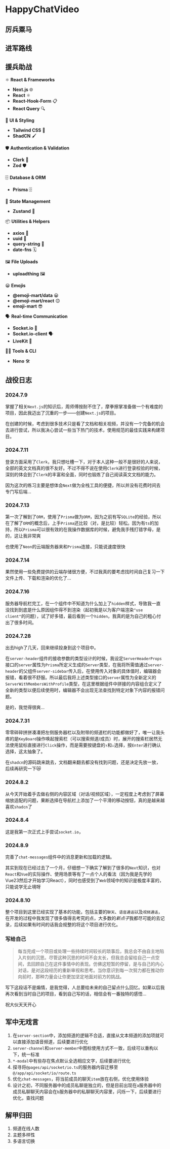 # HappyChatVideo

## 厉兵粟马

## 进军路线

## 援兵助战

⚛️ **React & Frameworks**

- **Next.js** 🌐
- **React** ⚛️
- **React-Hook-Form** 📋
- **React Query** 🔍

🎨 **UI & Styling**

- **Tailwind CSS** 🎨
- **ShadCN** 🖌️

🛡️ **Authentication & Validation**

- **Clerk** 🔐
- **Zod** 🛡️

🗄️ **Database & ORM**

- **Prisma** 🗄️

🔄 **State Management**

- **Zustand** 🐻

📦 **Utilities & Helpers**

- **axios** 📡
- **uuid** 🔑
- **query-string** 🔗
- **date-fns** 🗓️

🖼️ **File Uploads**

- **uploadthing** 🖼️

😀 **Emojis**

- **@emoji-mart/data** 😀
- **@emoji-mart/react** 😊
- **emoji-mart** 😎

🗣️ **Real-time Communication**

- **Socket.io** 💬
- **Socket.io-client** 🗣️
- **LiveKit** 🎥

🧑‍💻 **Tools & CLI**

- **Neno** 🛠️


## 战役日志

### 2024.7.9

掌握了相关`Next.js`的知识后，周师傅按耐不住了，摩拳擦掌准备做一个有难度的项目，因此我迈出了沉重的一步——创建`Next.js`的项目。

在创建的时候，考虑到很多技术只是看了文档和相关视频，并没有一个完备的机会去进行尝试，所以我决心尝试一些当下热门的技术，使用规范的最佳实践来构建项目。

### 2024.7.11

登录方面采用了`Clerk`，我只想吐槽一下，对于本人这种一般不是很好的人来说，全部的英文文档真的很不友好。不过不得不说在使用`Clerk`进行登录校验的时候，深刻的体会到了`Clerk`的丰富和全面，同时也锻炼了自己阅读英文文档的能力。

因为这次的练习主要是想体会`Next`做为全栈工具的便捷，所以并没有花费时间去专门写后端...

### 2024.7.13

第一次了解到了`ORM`，使用了`Prisma`做为`ORM`，因为之前有写`SQLite`的经验，所以在了解了`ORM`的概念后，上手`Prisma`还比较（对，是比较）轻松。因为有`ts`的加持，所以`Prisma`可以很有效的在我操作数据库的时候，避免我手残打错字母，是的，这让我非常爽

也使用了`Neon`的云端服务器来和`Prisma`连接，只能说速度很快

### 2024.7.14

果然使用一些免费提供的云端存储很方便，不过我真的要考虑找时间自己复习一下文件上传、下载和渲染的优化了...

### 2024.7.16

服务器导航栏完工，在一个组件中不知道为什么加上了`hidden`样式，导致我一直没找到到底是什么原因组件得不到渲染（起初我是以为客户端渲染`"use client"`的问题），试了好多错，最后看到一个`hidden`，我真的是为自己的粗心付出了很多时间。

### 2024.7.28

出去high了几天，回来继续投身到这个项目中。

在`server-header`组件的接收参数的类型设计的时候，我设定`ServerHeaderProps`接口的`server`属性为`Prisma`所定义生成的`Server`类型，在我将所需值通过`server-header`的父组件`server-sidebar`传入后，在使用传入对象的具体值时，编辑器会报错，看着很不舒服。所以最后我将上述类型接口的`server`属性为全新定义的`ServerWithMembersWithProfile`类型，在这里根据组件中拼接的内容组合定义了全新的类型以便后续使用时，编辑器不会出现无法查找到特定对象下内容的报错问题。

是的，我觉得很爽...

### 2024.7.31

零零碎碎拼拼凑凑把左侧服务器栏以及附带的频道栏的功能都做好了，唯一让我头疼的是`KeyBoard`操作唤起搜索栏（可以搜索频道/成员）时，展开的搜索栏居然无法使用鼠标直接进行`Click`操作，而是需要按键盘的`↑`和`↓`选择，按`Enter`进行确认选择，这太抽象了。

在`shadcn`的源码跳来跳去，文档翻来翻去都没有找到问题，还是决定先放一放，后续再研究一下😿

### 2024.8.2

从今天开始着手去做右侧的内容区域（对话/视频区域），一定程度上考虑到了屏幕缩放适配的问题，果断选择在导航栏上添加了一个平滑的移动按钮，真的是越来越喜欢`shadcn`了

### 2024.8.4

这是我第一次正式上手尝试`socket.io`，

### 2024.8.9

完善了`chat-messages`组件中的消息更新和加载的逻辑。

其实到现在已经过去了一个月，仔细想一下确实了解到了很多的`Next`知识，也对`React`和`Vue`的实际操作、使用场景等有了一点个人的看法（因为我是先学的Vue23然后才开始学习React），同时也感受到了`Web`领域中的知识是极度丰富的，只能说学无止境呀

### 2024.8.10

整个项目到这里已经实现了基本的功能，包括主要的`聊天`、`语音通话`以及`视频通话`，在开发的过程中我发现了很多值得去考究的点，大多数的*新点子*我都尽可能的去记录，后续如果有时间的话我会规整的将这个项目进行优化。

### 写给自己

> 每当完成一个项目或处理一些持续时间较长的琐事后，我总会不由自主地陷入片刻的沉思。尽管这种沉思的时间不会太长，但我总会留给自己一点空间，去回顾自己在这件事情中的表现。仿佛这短暂的停留，是与自己的内心对话，是对这段经历的重新审视和思考。当你意识到每一次努力都在推动你向前时，那种力量会让你更加坚定地面对前方的挑战。

写下这段话不是煽情，是我觉得，人总要给未来的自己留点什么回忆。如果以后我再次看到当时自己的项目，看到自己写的话，相信会有一番独特的感悟...

祝大伙天天开心


## 军中无戏言

1. 在`server-section`中，添加频道的逻辑不合适，直接从文本频道的添加项就可以直接添加语音频道，后续要进行优化
2. `server-channel`和`server-member`中图标使用方式不一致，后续可以重构以下，统一标准
3. `*-modal`中有些存在焦点默认全选相应文字，后续要进行优化
4. 探寻将`@pages/api/socket/io.ts`的服务器内容迁移至`@/app/api/socket/io/route.ts`
5. 优化`chat-messages`，将当前成员的聊天`item`放在右侧，优化使用体验
6. 设计之初，不同服务器中的成员私聊是独立的，但是目前出现在`a`服务器中的成员私聊聊天内容会在`b`服务器中的私聊聊天内容里，闪烁一下，后续要进行优化，查找问题

## 解甲归田

1. 频道在线人数
2. 主题多样性
3. 多语言切换